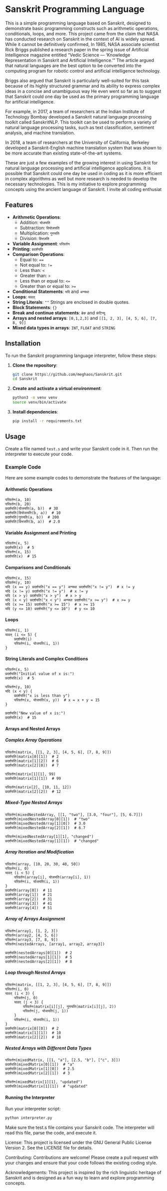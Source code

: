 # Sanskrit Programming Language

This is a simple programming language based on Sanskrit, designed to demonstrate basic programming constructs such as arithmetic operations, conditionals, loops, and more. This project came from the claim that NASA has conducted research on Sanskrit in the context of AI is widely spread. While it cannot be definitively confirmed, In 1985, NASA associate scientist Rick Briggs published a research paper in the spring issue of Artificial Intelligence magazine entitled “Vedic Science — ‘Knowledge Representation in Sanskrit and Artificial Intelligence.’” The article argued that natural languages are the best option to be converted into the computing program for robotic control and artificial intelligence technology.

 Briggs also argued that Sanskrit is particularly well-suited for this task because of its highly structured grammar and its ability to express complex ideas in a concise and unambiguous way He even went so far as to suggest that Sanskrit could one day be used as the primary programming language for artificial intelligence.

For example, in 2017, a team of researchers at the Indian Institute of Technology Bombay developed a Sanskrit natural language processing toolkit called SanskritNLP. This toolkit can be used to perform a variety of natural language processing tasks, such as text classification, sentiment analysis, and machine translation.

In 2018, a team of researchers at the University of California, Berkeley developed a Sanskrit-English machine translation system that was shown to be more accurate than existing state-of-the-art systems. 

These are just a few examples of the growing interest in using Sanskrit for natural language processing and artificial intelligence applications. It is possible that Sanskrit could one day be used in coding as it is more efficient in complex algorithms as well but more research is needed to develop the necessary technologies. This is my initiative to explore programming concepts using the ancient language of Sanskrit. I invite all coding enthusiat

## Features

- **Arithmetic Operations**:
  - Addition: `योजयति`
  - Subtraction: `वियोजयति`
  - Multiplication: `गुणयति`
  - Division: `विभजति`
- **Variable Assignment**: `परिवर्तन`
- **Printing**: `प्रदर्शयति`
- **Comparison Operations**:
  - Equal to: `==`
  - Not equal to: `!=`
  - Less than: `<`
  - Greater than: `>`
  - Less than or equal to: `<=`
  - Greater than or equal to: `>=`
- **Conditional Statements**: `यदि` and `अन्यथा`
- **Loops**: `यावत्`
- **String Literals**: `""` Strings are enclosed in double quotes.
- **Block Statements**: `{}`
- **Break and continue statements**: `ब्रेक` and `कंटिन्यू`
- **Arrays and nested arrays**: `[0,1,2,3]` and `[[1, 2, 3], [4, 5, 6], [7, 8, 9]]`
- **Mixed data types in arrays**: `INT`, `FLOAT` and `STRING`

## Installation

To run the Sanskrit programming language interpreter, follow these steps:

1. **Clone the repository**:
    ```sh
    git clone https://github.com/meghaos/Sanskrit.git
    cd Sanskrit
    ```

2. **Create and activate a virtual environment**:
    ```sh
    python3 -m venv venv
    source venv/bin/activate
    ```

3. **Install dependencies**:
    ```sh
    pip install -r requirements.txt
    ```

## Usage

Create a file named `test.s` and write your Sanskrit code in it. Then run the interpreter to execute your code.

### Example Code

Here are some example codes to demonstrate the features of the language:

#### Arithmetic Operations
```sanskrit
परिवर्तन(a, 10)
परिवर्तन(b, 20)
प्रदर्शयति(योजयति(a, b))  # 30
प्रदर्शयति(वियोजयति(b, a))  # 10
प्रदर्शयति(गुणयति(a, b))  # 200
प्रदर्शयति(विभजति(b, a))  # 2.0
```

#### Variable Assignment and Printing
```sanskrit
परिवर्तन(x, 5)
प्रदर्शयति(x)  # 5
परिवर्तन(x, 15)
प्रदर्शयति(x)  # 15
```

#### Comparisons and Conditionals
```sanskrit
परिवर्तन(x, 15)
परिवर्तन(y, 10)
यदि (x == y) प्रदर्शयति("x == y") अन्यथा प्रदर्शयति("x != y")  # x != y
यदि (x != y) प्रदर्शयति("x != y")  # x != y
यदि (x > y) प्रदर्शयति("x > y")  # x > y
यदि (x < y) प्रदर्शयति("x < y") अन्यथा प्रदर्शयति("x >= y")  # x >= y
यदि (x >= 15) प्रदर्शयति("x >= 15")  # x >= 15
यदि (y <= 10) प्रदर्शयति("y <= 10")  # y <= 10
```
#### Loops
```sanskrit
परिवर्तन(i, 1)
यावत् (i <= 5) {
    प्रदर्शयति(i)
    परिवर्तन(i, योजयति(i, 1))
}
```
#### String Literals and Complex Conditions
```sanskrit
परिवर्तन(x, 5)
प्रदर्शयति("Initial value of x is:")
प्रदर्शयति(x)  # 5

परिवर्तन(y, 10)
यदि (x < y) {
    प्रदर्शयति("x is less than y")
    परिवर्तन(x, योजयति(x, y))  # x = x + y = 15
}

प्रदर्शयति("New value of x is:")
प्रदर्शयति(x)  # 15
```
#### Arrays and Nested Arrays
##### Complex Array Operations
```sanskrit
परिवर्तन(matrix, [[1, 2, 3], [4, 5, 6], [7, 8, 9]])
प्रदर्शयति(matrix[0][1])  # 2
प्रदर्शयति(matrix[1][2])  # 6
प्रदर्शयति(matrix[2][0])  # 7

परिवर्तन(matrix[1][1], 99)
प्रदर्शयति(matrix[1][1])  # 99

परिवर्तन(matrix[2], [10, 11, 12])
प्रदर्शयति(matrix[2][2])  # 12
```
##### Mixed-Type Nested Arrays
```sanskrit
परिवर्तन(mixedNestedArray, [[1, "two"], [3.0, "four"], [5, 6.7]])
प्रदर्शयति(mixedNestedArray[0][1])  # "two"
प्रदर्शयति(mixedNestedArray[1][0])  # 3.0
प्रदर्शयति(mixedNestedArray[2][1])  # 6.7

परिवर्तन(mixedNestedArray[1][1], "changed")
प्रदर्शयति(mixedNestedArray[1][1])  # "changed"
```
##### Array Iteration and Modification
```sanskrit
परिवर्तन(array, [10, 20, 30, 40, 50])
परिवर्तन(i, 0)
यावत् (i < 5) {
    परिवर्तन(array[i], योजयति(array[i], 1))
    परिवर्तन(i, योजयति(i, 1))
}
प्रदर्शयति(array[0])  # 11
प्रदर्शयति(array[1])  # 21
प्रदर्शयति(array[2])  # 31
प्रदर्शयति(array[3])  # 41
प्रदर्शयति(array[4])  # 51
```
##### Array of Arrays Assignment
```sanskrit
परिवर्तन(array1, [1, 2, 3])
परिवर्तन(array2, [4, 5, 6])
परिवर्तन(array3, [7, 8, 9])
परिवर्तन(nestedArrays, [array1, array2, array3])

प्रदर्शयति(nestedArrays[0][1])  # 2
प्रदर्शयति(nestedArrays[1][1])  # 5
प्रदर्शयति(nestedArrays[2][1])  # 8
```
##### Loop through Nested Arrays
```sanskrit
परिवर्तन(matrix, [[1, 2, 3], [4, 5, 6], [7, 8, 9]])
परिवर्तन(i, 0)
यावत् (i < 3) {
    परिवर्तन(j, 0)
    यावत् (j < 3) {
        परिवर्तन(matrix[i][j], गुणयति(matrix[i][j], 2))
        परिवर्तन(j, योजयति(j, 1))
    }
    परिवर्तन(i, योजयति(i, 1))
}
प्रदर्शयति(matrix[0][0])  # 2
प्रदर्शयति(matrix[1][1])  # 10
प्रदर्शयति(matrix[2][2])  # 18
```
##### Nested Arrays with Different Data Types
```sanskrit
परिवर्तन(mixedMatrix, [[1, "a"], [2.5, "b"], ["c", 3]])
प्रदर्शयति(mixedMatrix[0][1])  # "a"
प्रदर्शयति(mixedMatrix[1][0])  # 2.5
प्रदर्शयति(mixedMatrix[2][1])  # 3

परिवर्तन(mixedMatrix[1][1], "updated")
प्रदर्शयति(mixedMatrix[1][1])  # "updated"
```

#### Running the Interpreter
Run your interpreter script:
```sh
python interpreter.py
```

Make sure the test.s file contains your Sanskrit code. The interpreter will read this file, parse the code, and execute it.

License:
This project is licensed under the GNU General Public License Version 2. See the LICENSE file for details.

Contributing:
Contributions are welcome! Please create a pull request with your changes and ensure that your code follows the existing coding style.

Acknowledgements:
This project is inspired by the rich linguistic heritage of Sanskrit and is designed as a fun way to learn and explore programming concepts.